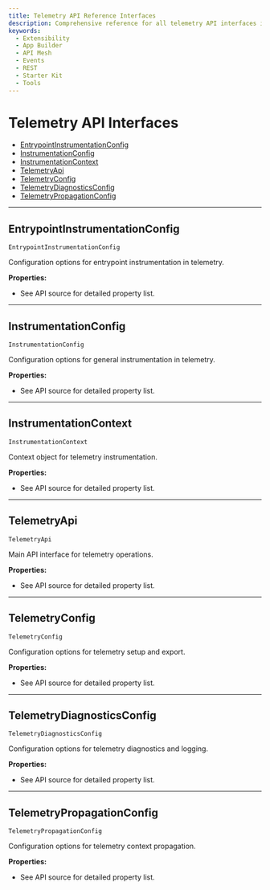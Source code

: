 ```yaml
---
title: Telemetry API Reference Interfaces
description: Comprehensive reference for all telemetry API interfaces in the integration starter kit.
keywords:
  - Extensibility
  - App Builder
  - API Mesh
  - Events
  - REST
  - Starter Kit
  - Tools
---
```


# Telemetry API Interfaces

- [EntrypointInstrumentationConfig](#entrypointinstrumentationconfig)
- [InstrumentationConfig](#instrumentationconfig)
- [InstrumentationContext](#instrumentationcontext)
- [TelemetryApi](#telemetryapi)
- [TelemetryConfig](#telemetryconfig)
- [TelemetryDiagnosticsConfig](#telemetrydiagnosticsconfig)
- [TelemetryPropagationConfig](#telemetrypropagationconfig)

---

## EntrypointInstrumentationConfig

`EntrypointInstrumentationConfig`

Configuration options for entrypoint instrumentation in telemetry.

**Properties:**
- See API source for detailed property list.

---

## InstrumentationConfig

`InstrumentationConfig`

Configuration options for general instrumentation in telemetry.

**Properties:**
- See API source for detailed property list.

---

## InstrumentationContext

`InstrumentationContext`

Context object for telemetry instrumentation.

**Properties:**
- See API source for detailed property list.

---

## TelemetryApi

`TelemetryApi`

Main API interface for telemetry operations.

**Properties:**
- See API source for detailed property list.

---

## TelemetryConfig

`TelemetryConfig`

Configuration options for telemetry setup and export.

**Properties:**
- See API source for detailed property list.

---

## TelemetryDiagnosticsConfig

`TelemetryDiagnosticsConfig`

Configuration options for telemetry diagnostics and logging.

**Properties:**
- See API source for detailed property list.

---

## TelemetryPropagationConfig

`TelemetryPropagationConfig`

Configuration options for telemetry context propagation.

**Properties:**
- See API source for detailed property list.
